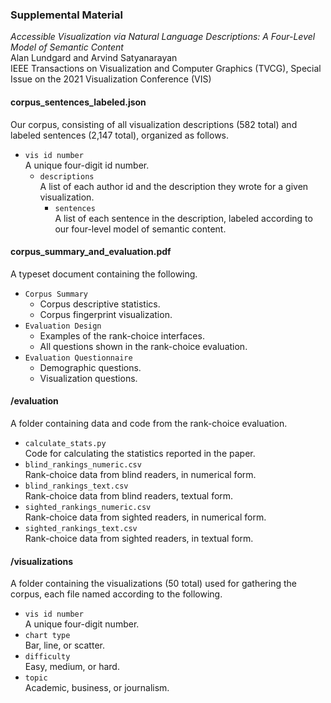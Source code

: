 ### Supplemental Material

*Accessible Visualization via Natural Language Descriptions: A Four-Level Model of Semantic Content*  
Alan Lundgard and Arvind Satyanarayan  
IEEE Transactions on Visualization and Computer Graphics (TVCG), Special Issue on the 2021 Visualization Conference (VIS)

#### corpus_sentences_labeled.json  
Our corpus, consisting of all visualization descriptions (582 total) and labeled sentences (2,147 total), organized as follows.
- `vis id number`  
A unique four-digit id number.
  - `descriptions`  
  A list of each author id and the description they wrote for a given visualization.
    - `sentences`  
    A list of each sentence in the description, labeled according to our four-level model of semantic content.

#### corpus_summary_and_evaluation.pdf  
A typeset document containing the following.
- `Corpus Summary`
  - Corpus descriptive statistics.
  - Corpus fingerprint visualization.
- `Evaluation Design`
  - Examples of the rank-choice interfaces.
  - All questions shown in the rank-choice evaluation.
- `Evaluation Questionnaire`
  - Demographic questions.
  - Visualization questions.

#### /evaluation  
A folder containing data and code from the rank-choice evaluation.
- `calculate_stats.py`  
Code for calculating the statistics reported in the paper.
- `blind_rankings_numeric.csv`  
Rank-choice data from blind readers, in numerical form.
- `blind_rankings_text.csv`  
Rank-choice data from blind readers, textual form.
- `sighted_rankings_numeric.csv`  
Rank-choice data from sighted readers, in numerical form.
- `sighted_rankings_text.csv`  
Rank-choice data from sighted readers, in textual form.

#### /visualizations  
A folder containing the visualizations (50 total) used for gathering the corpus, each file named according to the following.
- `vis id number`  
A unique four-digit number.
- `chart type`  
Bar, line, or scatter.
- `difficulty`  
Easy, medium, or hard.
- `topic`  
Academic, business, or journalism.